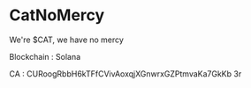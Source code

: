 # CatNoMercy

We're $CAT, we have no mercy

Blockchain : Solana

CA : CURoogRbbH6kTFfCVivAoxqjXGnwrxGZPtmvaKa7GkKb
3r
